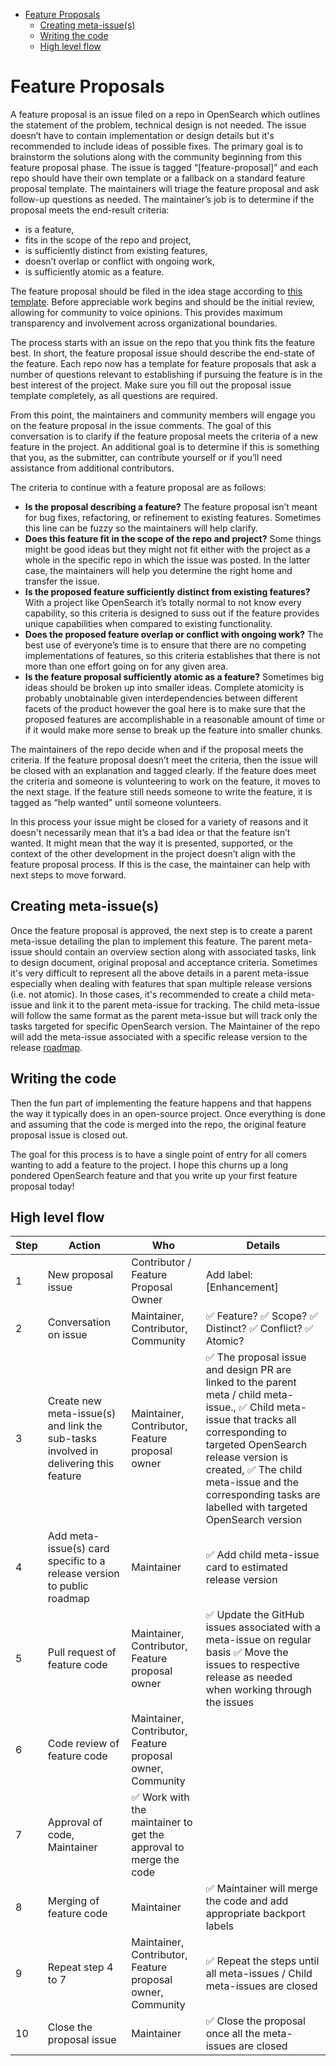 
- [Feature Proposals](#feature-proposals)
  - [Creating meta-issue(s)](#creating-meta-issues)
  - [Writing the code](#writing-the-code)
  - [High level flow](#high-level-flow)

# Feature Proposals

A feature proposal is an issue filed on a repo in OpenSearch which outlines the statement of the problem, technical design is not needed. The issue doesn’t have to contain implementation or design details but it's recommended to include ideas of possible fixes. The primary goal is to brainstorm the solutions along with the community beginning from this feature proposal phase. The issue is tagged “[feature-proposal]” and each repo should have their own template or a fallback on a standard feature proposal template. The maintainers will triage the feature proposal and ask follow-up questions as needed. The maintainer’s job is to determine if the proposal meets the end-result criteria:
- is a feature,
- fits in the scope of the repo and project,
- is sufficiently distinct from existing features,
- doesn’t overlap or conflict with ongoing work,
- is sufficiently atomic as a feature.

The feature proposal should be filed in the idea stage according to [this template](https://github.com/opensearch-project/.github/blob/main/.github/ISSUE_TEMPLATE/FEATURE_REQUEST_TEMPLATE.md). Before appreciable work begins and should be the initial review, allowing for community to voice opinions. This provides maximum transparency and involvement across organizational boundaries.

The process starts with an issue on the repo that you think fits the feature best. In short, the feature proposal issue should describe the end-state of the feature. Each repo now has a template for feature proposals that ask a number of questions relevant to establishing if pursuing the feature is in the best interest of the project. Make sure you fill out the proposal issue template completely, as all questions are required.

From this point, the maintainers and community members will engage you on the feature proposal in the issue comments. The goal of this conversation is to clarify if the feature proposal meets the criteria of a new feature in the project. An additional goal is to determine if this is something that you, as the submitter, can contribute yourself or if you’ll need assistance from additional contributors.

The criteria to continue with a feature proposal are as follows:

- __Is the proposal describing a feature?__
 The feature proposal isn’t meant for bug fixes, refactoring, or refinement to existing features. Sometimes this line can be fuzzy so the maintainers will help clarify.
- __Does this feature fit in the scope of the repo and project?__
Some things might be good ideas but they might not fit either with the project as a whole in the specific repo in which the issue was posted. In the latter case, the maintainers will help you determine the right home and transfer the issue.
- __Is the proposed feature sufficiently distinct from existing features?__
With a project like OpenSearch it’s totally normal to not know every capability, so this criteria is designed to suss out if the feature provides unique capabilities when compared to existing functionality.
- __Does the proposed feature overlap or conflict with ongoing work?__
The best use of everyone’s time is to ensure that there are no competing implementations of features, so this criteria establishes that there is not more than one effort going on for any given area.
- __Is the feature proposal sufficiently atomic as a feature?__
Sometimes big ideas should be broken up into smaller ideas. Complete atomicity is probably unobtainable given interdependencies between different facets of the product however the goal here is to make sure that the proposed features are accomplishable in a reasonable amount of time or if it would make more sense to break up the feature into smaller chunks.

The maintainers of the repo decide when and if the proposal meets the criteria. If the feature proposal doesn’t meet the criteria, then the issue will be closed with an explanation and tagged clearly. If the feature does meet the criteria and someone is volunteering to work on the feature, it moves to the next stage. If the feature still needs someone to write the feature, it is tagged as “help wanted” until someone volunteers.

In this process your issue might be closed for a variety of reasons and it doesn't necessarily mean that it’s a bad idea or that the feature isn’t wanted. It might mean that the way it is presented, supported, or the context of the other development in the project doesn’t align with the feature proposal process. If this is the case, the maintainer can help with next steps to move forward.

## Creating meta-issue(s)

Once the feature proposal is approved, the next step is to create a parent meta-issue detailing the plan to implement this feature. The parent meta-issue should contain an overview section along with associated tasks, link to design document, original proposal and acceptance criteria. Sometimes it's very difficult to represent all the above details in a parent meta-issue especially when dealing with features that span multiple release versions (i.e. not atomic). In those cases, it's recommended to create a child meta-issue and link it to the parent meta-issue for tracking. The child meta-issue will follow the same format as the parent meta-issue but will track only the tasks targeted for specific OpenSearch version. The Maintainer of the repo will add the meta-issue associated with a specific release version to the release [roadmap](https://github.com/orgs/opensearch-project/projects/1).

## Writing the code

Then the fun part of implementing the feature happens and that happens the way it typically does in an open-source project. Once everything is done and assuming that the code is merged into the repo, the original feature proposal issue is closed out.

The goal for this process is to have a single point of entry for all comers wanting to add a feature to the project. I hope this churns up a long pondered OpenSearch feature and that you write up your first feature proposal today!


## High level flow
| Step | Action | Who | Details |
|------|--------|-----|---------|
|1     | New proposal issue | Contributor / Feature Proposal Owner | Add label: [Enhancement] |
|2     | Conversation on issue |Maintainer, Contributor, Community| ✅ Feature? ✅ Scope? ✅ Distinct? ✅ Conflict? ✅ Atomic? |
|3     | Create new meta-issue(s) and link the sub-tasks involved in delivering this feature | Maintainer, Contributor, Feature proposal owner | ✅ The proposal issue and design PR are linked to the parent meta / child meta-issue., ✅ Child meta-issue that tracks all corresponding to targeted OpenSearch release version is created, ✅ The child meta-issue and the corresponding tasks are labelled with targeted OpenSearch version |
|4     | Add meta-issue(s) card specific to a release version to public roadmap | Maintainer | ✅ Add child meta-issue card to estimated release version |
|5    | Pull request of feature code | Maintainer, Contributor, Feature proposal owner | ✅ Update the GitHub issues associated with a meta-issue on regular basis ✅ Move the issues to respective release as needed when working through the issues |
|6    | Code review of feature code | Maintainer, Contributor, Feature proposal owner, Community
|7    | Approval of code, Maintainer | ✅ Work with the maintainer to get the approval to merge the code |
|8    | Merging of feature code | Maintainer | ✅ Maintainer will merge the code and add appropriate backport labels |
|9    | Repeat step 4 to 7 |  Maintainer, Contributor, Feature proposal owner, Community | ✅ Repeat the steps until all meta-issues / Child meta-issues are closed |
|10    | Close the proposal issue | Maintainer | ✅ Close the proposal once all the meta-issues are closed |